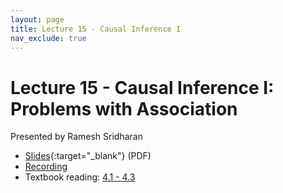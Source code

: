 ```yaml
---
layout: page
title: Lecture 15 - Causal Inference I
nav_exclude: true
---
```


# Lecture 15 - Causal Inference I: Problems with Association

Presented by Ramesh Sridharan

- [Slides](https://docs.google.com/presentation/d/1dLKPZpQzvJqPIiwhycZshHrONdwHKitU6pJmbQqjxi4/edit?usp=sharing){:target="_blank"} (PDF)
- [Recording](https://bcourses.berkeley.edu/courses/1538676/pages/lecture-15-causal-inference-i)
- Textbook reading: [4.1 - 4.3](https://data102.org/ds-102-book/content/chapters/04/intro.html)
